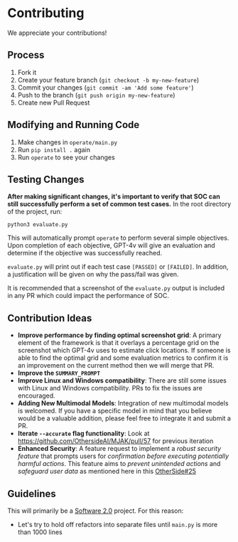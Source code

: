 # Contributing
We appreciate your contributions!

## Process
1. Fork it
2. Create your feature branch (`git checkout -b my-new-feature`)
3. Commit your changes (`git commit -am 'Add some feature'`)
4. Push to the branch (`git push origin my-new-feature`)
5. Create new Pull Request

## Modifying and Running Code
1. Make changes in `operate/main.py`
2. Run `pip install .` again
3. Run `operate` to see your changes

## Testing Changes
**After making significant changes, it's important to verify that SOC can still successfully perform a set of common test cases.**
In the root directory of the project, run:
```
python3 evaluate.py
```   
This will automatically prompt `operate` to perform several simple objectives.   
Upon completion of each objective, GPT-4v will give an evaluation and determine if the objective was successfully reached.   

`evaluate.py` will print out if each test case `[PASSED]` or `[FAILED]`. In addition, a justification will be given on why the pass/fail was given.   

It is recommended that a screenshot of the `evaluate.py` output is included in any PR which could impact the performance of SOC.

## Contribution Ideas
- **Improve performance by finding optimal screenshot grid**: A primary element of the framework is that it overlays a percentage grid on the screenshot which GPT-4v uses to estimate click locations. If someone is able to find the optimal grid and some evaluation metrics to confirm it is an improvement on the current method then we will merge that PR. 
- **Improve the `SUMMARY_PROMPT`**
- **Improve Linux and Windows compatibility**: There are still some issues with Linux and Windows compatibility. PRs to fix the issues are encouraged. 
- **Adding New Multimodal Models**: Integration of new multimodal models is welcomed. If you have a specific model in mind that you believe would be a valuable addition, please feel free to integrate it and submit a PR.
- **Iterate `--accurate` flag functionality**: Look at https://github.com/OthersideAI/MJAK/pull/57 for previous iteration
- **Enhanced Security**: A feature request to implement a _robust security feature_ that prompts users for _confirmation before executing potentially harmful actions_. This feature aims to _prevent unintended actions_ and _safeguard user data_ as mentioned here in this [OtherSide#25](https://github.com/OthersideAI/MJAK/issues/25)


## Guidelines
This will primarily be a [Software 2.0](https://karpathy.medium.com/software-2-0-a64152b37c35) project. For this reason: 

- Let's try to hold off refactors into separate files until `main.py` is more than 1000 lines

